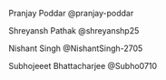 Pranjay Poddar @pranjay-poddar

Shreyansh Pathak @shreyanshp25

Nishant Singh @NishantSingh-2705

Subhojeeet Bhattacharjee @Subho0710
